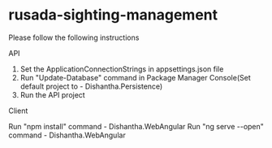 # rusada-sighting-management

Please follow the following instructions

API

1. Set the ApplicationConnectionStrings in appsettings.json file
2. Run "Update-Database" command in Package Manager Console(Set default project to - Dishantha.Persistence)
3. Run the API project

Client

Run "npm install" command - Dishantha.WebAngular
Run "ng serve --open" command - Dishantha.WebAngular